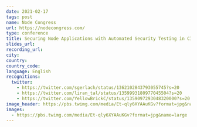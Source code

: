```yaml
---
date: 2021-02-17
tags: post
name: Node Congress
url: https://nodecongress.com/
type: conference
title: Securing Node Applications with Automated Security Testing in CI/CD
slides_url:
recording_url:
city:
country:
country_code:
language: English
recognitions:
  twitter:
    - https://twitter.com/sgerlach/status/1362102843793055745?s=20
    - https://twitter.com/liran_tal/status/1359993180977045504?s=20
    - https://twitter.com/YellowBrickC/status/1359097293048320000?s=20
image_header: https://pbs.twimg.com/media/Et-qly6XYAAuKGv?format=jpg&name=large
images:
  - https://pbs.twimg.com/media/Et-qly6XYAAuKGv?format=jpg&name=large
---
```

